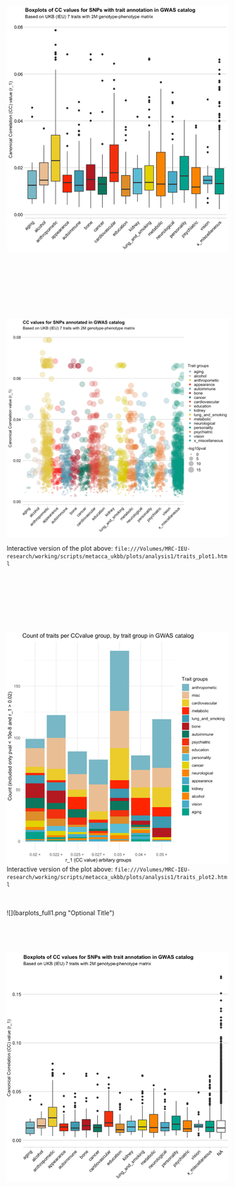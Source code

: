 
![](boxplots1.png "Optional Title")


<br>
<br>
<br>
<br>
<br>
<br>
<br>



![](dotplot1.png "Optional Title")

Interactive version of the plot above:
`file:///Volumes/MRC-IEU-research/working/scripts/metacca_ukbb/plots/analysis1/traits_plot1.html`

<br>
<br>
<br>
<br>
<br>
<br>
<br>

![](barplots1.png "Optional Title")
Interactive version of the plot above:
`file:///Volumes/MRC-IEU-research/working/scripts/metacca_ukbb/plots/analysis1/traits_plot2.html`

<br>
<br>
![](barplots_full1.png "Optional Title")


<br>
<br>
<br>
<br>
<br>

![](boxplots_NA1.png "Optional Title")